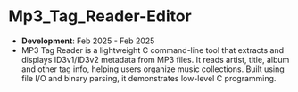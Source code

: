 # Mp3_Tag_Reader-Editor
- **Development**: Feb 2025 - Feb 2025
- MP3 Tag Reader is a lightweight C command-line tool that extracts and displays ID3v1/ID3v2 metadata from MP3 files. It reads artist, title, album and other tag info, helping users organize music collections. Built using file I/O and binary parsing, it demonstrates low-level C programming.
